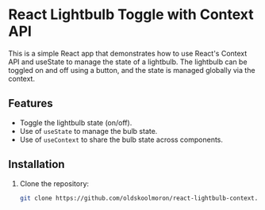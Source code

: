 # React Lightbulb Toggle with Context API

This is a simple React app that demonstrates how to use React's Context API and useState to manage the state of a lightbulb. The lightbulb can be toggled on and off using a button, and the state is managed globally via the context.

## Features
- Toggle the lightbulb state (on/off).
- Use of `useState` to manage the bulb state.
- Use of `useContext` to share the bulb state across components.

## Installation

1. Clone the repository:
   ```bash
   git clone https://github.com/oldskoolmoron/react-lightbulb-context.git
